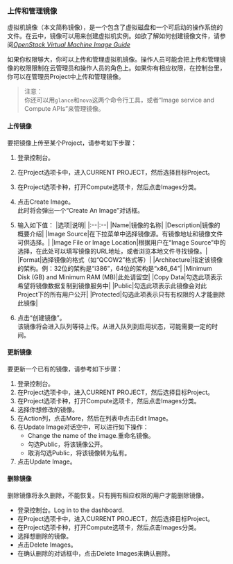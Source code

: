 ### 上传和管理镜像

虚拟机镜像（本文简称镜像），是一个包含了虚拟磁盘和一个可启动的操作系统的文件。在云中，镜像可以用来创建虚拟机实例。如欲了解如何创建镜像文件，请参阅[*OpenStack Virtual Machine Image Guide*](http://ithasnotbeenaddedyet.com)

如果你权限够大，你可以上传和管理虚拟机镜像。操作人员可能会把上传和管理镜像的权限限制在云管理员和操作人员的角色上。如果你有相应权限，在控制台里，你可以在管理员Project中上传和管理镜像。

>注意：	
>你还可以用```glance```和```nova```这两个命令行工具，或者“Image service and Compute APIs”来管理镜像。

#### 上传镜像

要把镜像上传至某个Project，请参考如下步骤：

1. 登录控制台。

2. 在Project选项卡中，进入CURRENT PROJECT，然后选择目标Project。

3. 在Project选项卡种，打开Compute选项卡，然后点击Images分类。

4. 点击Create Image。  
	此时将会弹出一个“Create An Image”对话框。

5. 输入如下值：
	|选项|说明|
	|:--|:--|
	|Name|镜像的名称|
	|Description|镜像的概要介绍|
	|Image Source|在下拉菜单中选择镜像源。有镜像地址和镜像文件可供选择。|
	|Image File or Image Location|根据用户在“Image Source”中的选择，在此处可以填写镜像的URL地址，或者浏览本地文件寻找镜像。|
	|Format|选择镜像的格式（如“QCOW2”格式等）|
	|Architecture|指定该镜像的架构。例：32位的架构是“i386”，64位的架构是“x86_64”|
	|Minimum Disk (GB) and Minimum RAM (MB)|此处请留空|
	|Copy Data|勾选此项表示希望将镜像数据复制到镜像服务中|
	|Public|勾选此项表示此镜像会对此Project下的所有用户公开|
	|Protected|勾选此项表示只有有权限的人才能删除此镜像|
	
6. 点击“创建镜像”。	
	该镜像将会进入队列等待上传。从进入队列到启用状态，可能需要一定的时间。
	
#### 更新镜像

要更新一个已有的镜像，请参考如下步骤：

1. 登录控制台。
2. 在Project选项卡中，进入CURRENT PROJECT，然后选择目标Project。
3. 在Project选项卡种，打开Compute选项卡，然后点击Images分类。
4. 选择你想修改的镜像。
5. 在Action列，点击More，然后在列表中点击Edit Image。
6. 在Update Image对话空中，可以进行如下操作：
	- Change the name of the image.重命名镜像。
	- 勾选Public，将该镜像公开。
	- 取消勾选Public，将该镜像转为私有。
7. 点击Update Image。

#### 删除镜像

删除镜像将永久删除，不能恢复。只有拥有相应权限的用户才能删除镜像。

- 登录控制台。Log in to the dashboard.
- 在Project选项卡中，进入CURRENT PROJECT，然后选择目标Project。
- 在Project选项卡种，打开Compute选项卡，然后点击Images分类。
- 选择想删除的镜像。
- 点击Delete Images。
- 在确认删除的对话框中，点击Delete Images来确认删除。